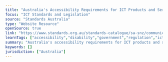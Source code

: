 ```yaml
---
title: "Australia's Accessibility Requirements for ICT Products and Services"
focus: "ICT Standards and Legislation"
source: "Standards Australia"
type: "Website Resource"
openSource: true
link: "https://www.standards.org.au/standards-catalogue/sa-snz/communication/it-040/as--en--301--549-colon-2020"
learnTags: ["accessibility","disability","government","regulation","ict","framework"]
summary: "Australia's accessibility requirements for ICT products and services."
keywords: []
jurisdiction: ["Australia"]
---
```

